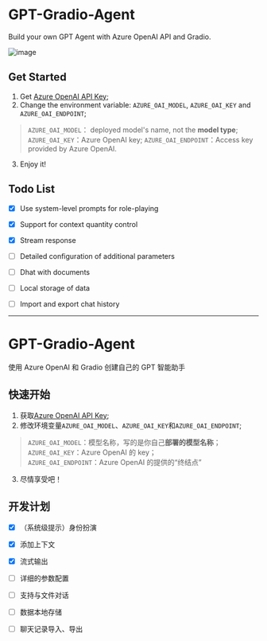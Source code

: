 # GPT-Gradio-Agent
Build your own GPT Agent with  Azure OpenAI API and Gradio. 

![image](https://github.com/Wannabeasmartguy/GPT-Gradio-Agent/assets/107250451/39fa93fa-5542-4dd7-9627-41672a269261)


## Get Started
1. Get [Azure OpenAI API Key](https://portal.azure.com/#home);
2. Change the environment variable: `AZURE_OAI_MODEL`, `AZURE_OAI_KEY` and `AZURE_OAI_ENDPOINT`;
> `AZURE_OAI_MODEL`： deployed model's name, not the **model type**;
> `AZURE_OAI_KEY`：Azure OpenAI key;
> `AZURE_OAI_ENDPOINT`：Access key provided by Azure OpenAI. 
3. Enjoy it!

## Todo List

- [x] Use system-level prompts for role-playing

- [x] Support for context quantity control

- [x] Stream response

- [ ] Detailed configuration of additional parameters

- [ ] Dhat with documents

- [ ] Local storage of data

- [ ] Import and export chat history

---

# GPT-Gradio-Agent
使用 Azure OpenAI 和 Gradio 创建自己的 GPT 智能助手

## 快速开始
1. 获取[Azure OpenAI API Key](https://portal.azure.com/#home);
2. 修改环境变量`AZURE_OAI_MODEL`、`AZURE_OAI_KEY`和`AZURE_OAI_ENDPOINT`;
> `AZURE_OAI_MODEL`：模型名称，写的是你自己**部署的模型名称**；  
> `AZURE_OAI_KEY`：Azure OpenAI 的 key；  
> `AZURE_OAI_ENDPOINT`：Azure OpenAI 的提供的“终结点”  
3. 尽情享受吧！

## 开发计划

- [x] （系统级提示）身份扮演

- [x] 添加上下文

- [x] 流式输出

- [ ] 详细的参数配置

- [ ] 支持与文件对话

- [ ] 数据本地存储

- [ ] 聊天记录导入、导出

